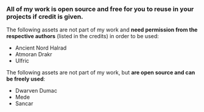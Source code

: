 ### All of my work is open source and free for you to reuse in your projects if credit is given.

The following assets are not part of my work and **need permission from the respective authors** (listed in the credits) in order to be used:

- Ancient Nord Halrad
- Atmoran Drakr
- Ulfric

The following assets are not part of my work, but **are open source and can be freely used**:

- Dwarven Dumac
- Mede
- Sancar 
